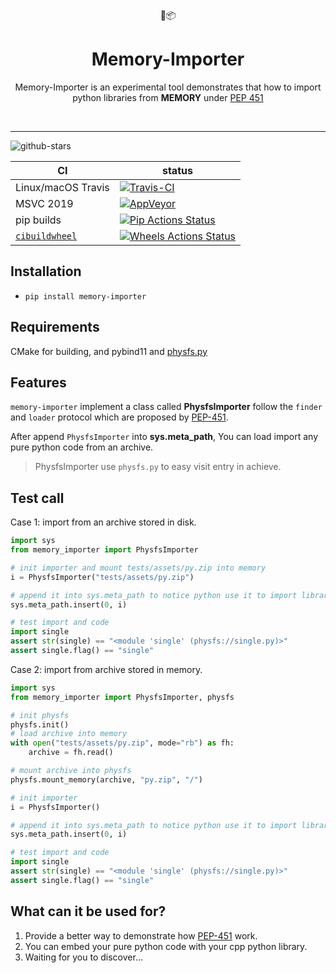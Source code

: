 <div align="center">
  💾📦 
</div>
<h1 align="center">
  Memory-Importer
</h1>

<p align="center">
    Memory-Importer is an experimental tool demonstrates that how to import python libraries from <b>MEMORY</b> under <a href="https://peps.python.org/pep-0451/">PEP 451</a>
</p>
<br/>

---
![github-stars][stars-badge]

|      CI              | status |
|----------------------|--------|
| Linux/macOS Travis   | [![Travis-CI][travis-badge]][travis-link] |
| MSVC 2019            | [![AppVeyor][appveyor-badge]][appveyor-link] |
| pip builds           | [![Pip Actions Status][actions-pip-badge]][actions-pip-link] |
| [`cibuildwheel`][]   | [![Wheels Actions Status][actions-wheels-badge]][actions-wheels-link] |

[gitter-badge]:            https://badges.gitter.im/pybind/Lobby.svg
[stars-badge]:             https://img.shields.io/github/stars/shabbywu/memory-importer?style=social
[actions-badge]:           https://github.com/shabbywu/memory-importer/workflows/Tests/badge.svg
[actions-pip-link]:        https://github.com/shabbywu/memory-importer/actions?query=workflow%3A%22Pip
[actions-pip-badge]:       https://github.com/shabbywu/memory-importer/workflows/Pip/badge.svg
[actions-wheels-link]:     https://github.com/shabbywu/memory-importer/actions?query=workflow%3AWheels
[actions-wheels-badge]:    https://github.com/shabbywu/memory-importer/workflows/Wheels/badge.svg
[travis-link]:             https://travis-ci.org/shabbywu/memory-importer
[travis-badge]:            https://travis-ci.org/shabbywu/memory-importer.svg?branch=master&status=passed
[appveyor-link]:           https://ci.appveyor.com/project/shabbywu/memory-importer
<!-- TODO: get a real badge link for appveyor -->
[appveyor-badge]:          https://travis-ci.org/shabbywu/memory-importer.svg?branch=master&status=passed
[`cibuildwheel`]:          https://cibuildwheel.readthedocs.io


Installation
------------

- `pip install memory-importer`

Requirements
------------
CMake for building, and pybind11 and [physfs.py](https://github.com/shabbywu/physfs.py.git)

Features
------------

`memory-importer` implement a class called **PhysfsImporter** follow the `finder` and `loader` protocol which are proposed by [PEP-451](https://peps.python.org/pep-0451/).

After append `PhysfsImporter` into **sys.meta_path**, You can load import any pure python code from an archive.

> PhysfsImporter use `physfs.py` to easy visit entry in achieve.


Test call
---------

Case 1: import from an archive stored in disk.

```python
import sys
from memory_importer import PhysfsImporter

# init importer and mount tests/assets/py.zip into memory
i = PhysfsImporter("tests/assets/py.zip")

# append it into sys.meta_path to notice python use it to import library
sys.meta_path.insert(0, i)

# test import and code
import single
assert str(single) == "<module 'single' (physfs://single.py)>"
assert single.flag() == "single"
```


Case 2: import from archive stored in memory.
```python
import sys
from memory_importer import PhysfsImporter, physfs

# init physfs
physfs.init()
# load archive into memory
with open("tests/assets/py.zip", mode="rb") as fh:
    archive = fh.read()

# mount archive into physfs
physfs.mount_memory(archive, "py.zip", "/")

# init importer
i = PhysfsImporter()

# append it into sys.meta_path to notice python use it to import library
sys.meta_path.insert(0, i)

# test import and code
import single
assert str(single) == "<module 'single' (physfs://single.py)>"
assert single.flag() == "single"
```

What can it be used for?
---------
1. Provide a better way to demonstrate how [PEP-451](https://peps.python.org/pep-0451/) work.
2. You can embed your pure python code with your cpp python library.
3. Waiting for you to discover...